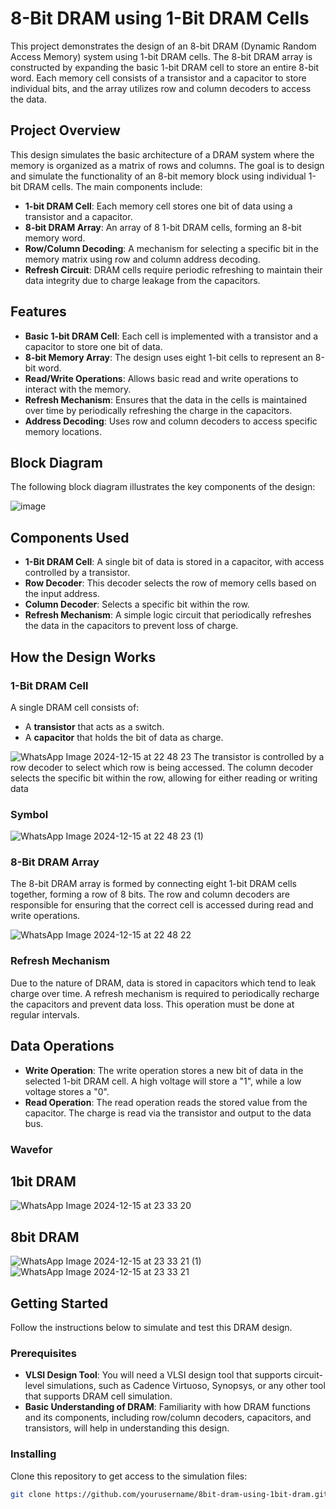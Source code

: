 # 8-Bit DRAM using 1-Bit DRAM Cells

This project demonstrates the design of an 8-bit DRAM (Dynamic Random Access Memory) system using 1-bit DRAM cells. The 8-bit DRAM array is constructed by expanding the basic 1-bit DRAM cell to store an entire 8-bit word. Each memory cell consists of a transistor and a capacitor to store individual bits, and the array utilizes row and column decoders to access the data.

## Project Overview

This design simulates the basic architecture of a DRAM system where the memory is organized as a matrix of rows and columns. The goal is to design and simulate the functionality of an 8-bit memory block using individual 1-bit DRAM cells. The main components include:

- **1-bit DRAM Cell**: Each memory cell stores one bit of data using a transistor and a capacitor.
- **8-bit DRAM Array**: An array of 8 1-bit DRAM cells, forming an 8-bit memory word.
- **Row/Column Decoding**: A mechanism for selecting a specific bit in the memory matrix using row and column address decoding.
- **Refresh Circuit**: DRAM cells require periodic refreshing to maintain their data integrity due to charge leakage from the capacitors.

## Features

- **Basic 1-bit DRAM Cell**: Each cell is implemented with a transistor and a capacitor to store one bit of data.
- **8-bit Memory Array**: The design uses eight 1-bit cells to represent an 8-bit word.
- **Read/Write Operations**: Allows basic read and write operations to interact with the memory.
- **Refresh Mechanism**: Ensures that the data in the cells is maintained over time by periodically refreshing the charge in the capacitors.
- **Address Decoding**: Uses row and column decoders to access specific memory locations.

## Block Diagram

The following block diagram illustrates the key components of the design:

![image](https://github.com/user-attachments/assets/ae13091f-ce1b-4e45-91a2-69252ea3c23e)




## Components Used

- **1-Bit DRAM Cell**: A single bit of data is stored in a capacitor, with access controlled by a transistor.
- **Row Decoder**: This decoder selects the row of memory cells based on the input address.
- **Column Decoder**: Selects a specific bit within the row.
- **Refresh Mechanism**: A simple logic circuit that periodically refreshes the data in the capacitors to prevent loss of charge.
 

## How the Design Works

### 1-Bit DRAM Cell

A single DRAM cell consists of:
- A **transistor** that acts as a switch.
- A **capacitor** that holds the bit of data as charge.

 
![WhatsApp Image 2024-12-15 at 22 48 23](https://github.com/user-attachments/assets/cb788f58-3906-4218-a83f-76fedd3c6554)
The transistor is controlled by a row decoder to select which row is being accessed. The column decoder selects the specific bit within the row, allowing for either reading or writing data

### Symbol

![WhatsApp Image 2024-12-15 at 22 48 23 (1)](https://github.com/user-attachments/assets/364bc1e1-2060-42b9-9210-ab592859cbac)


### 8-Bit DRAM Array

The 8-bit DRAM array is formed by connecting eight 1-bit DRAM cells together, forming a row of 8 bits. The row and column decoders are responsible for ensuring that the correct cell is accessed during read and write operations.

![WhatsApp Image 2024-12-15 at 22 48 22](https://github.com/user-attachments/assets/fdddfb2b-6fcd-4415-9532-fbeedc31952a)

### Refresh Mechanism

Due to the nature of DRAM, data is stored in capacitors which tend to leak charge over time. A refresh mechanism is required to periodically recharge the capacitors and prevent data loss. This operation must be done at regular intervals.

## Data Operations

- **Write Operation**: The write operation stores a new bit of data in the selected 1-bit DRAM cell. A high voltage will store a "1", while a low voltage stores a "0".
- **Read Operation**: The read operation reads the stored value from the capacitor. The charge is read via the transistor and output to the data bus.

### Wavefor
## 1bit DRAM
![WhatsApp Image 2024-12-15 at 23 33 20](https://github.com/user-attachments/assets/a30f5f23-79e6-4ba5-b64e-5ca6b8c1b1e0)
 
## 8bit DRAM
![WhatsApp Image 2024-12-15 at 23 33 21 (1)](https://github.com/user-attachments/assets/a522b9a6-5c86-4d7e-978e-a35755c0dd29)
![WhatsApp Image 2024-12-15 at 23 33 21](https://github.com/user-attachments/assets/6ae8a54f-4134-497c-8650-f422808f3852)

## Getting Started

Follow the instructions below to simulate and test this DRAM design.

### Prerequisites

- **VLSI Design Tool**: You will need a VLSI design tool that supports circuit-level simulations, such as Cadence Virtuoso, Synopsys, or any other tool that supports DRAM cell simulation.
- **Basic Understanding of DRAM**: Familiarity with how DRAM functions and its components, including row/column decoders, capacitors, and transistors, will help in understanding this design.

### Installing

Clone this repository to get access to the simulation files:

```bash
git clone https://github.com/yourusername/8bit-dram-using-1bit-dram.git
